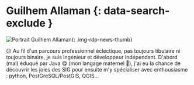 # Guilhem Allaman {: data-search-exclude }

![Portrait Guilhem Allaman](https://cdn.geotribu.fr/img/internal/contributeurs/gall.jpg "Portrait Guilhem Allaman"){: .img-rdp-news-thumb}

:confused: Au fil d'un parcours professionnel éclectique, pas toujours tibulaire ni toujours binaire, je suis ingénieur et développeur indépendant. D'abord (mal) éduqué par Java :yum: (mon langage maternel :pray:), j'ai eu la chance de découvrir les joies des SIG pour ensuite m'y spécialiser avec enthousiasme : python, PostGreSQL/PostGIS, QGIS...
